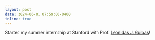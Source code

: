 ```yaml
---
layout: post
date: 2024-06-01 07:59:00-0400
inline: true
---
```


Started my summer internship at Stanford with Prof. <a href='https://geometry.stanford.edu/member/guibas/'>Leonidas J. Guibas</a>!
